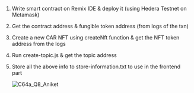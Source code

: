 1. Write smart contract on Remix IDE & deploy it (using Hedera Testnet on Metamask)
2. Get the contract address & fungible token address (from logs of the txn)
3. Create a new CAR NFT using createNft function & get the NFT token address from the logs
4. Run create-topic.js & get the topic address
5. Store all the above info to store-information.txt to use in the frontend part

   ![C64a_Q8_Aniket](https://github.com/Aniket-Kumar-Paul/Hedera-Hashgraph-StackUp-Quest/assets/87603658/64c56bf5-a399-45ea-bed5-592d61405364)
